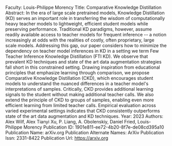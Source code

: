 Faculty: Louis-Philippe Morency
Title: Comparative Knowledge Distillation
Abstract: In the era of large scale pretrained models, Knowledge Distillation (KD) serves an important role in transferring the wisdom of computationally heavy teacher models to lightweight, efficient student models while preserving performance. Traditional KD paradigms, however, assume readily available access to teacher models for frequent inference -- a notion increasingly at odds with the realities of costly, often proprietary, large scale models. Addressing this gap, our paper considers how to minimize the dependency on teacher model inferences in KD in a setting we term Few Teacher Inference Knowledge Distillation (FTI KD). We observe that prevalent KD techniques and state of the art data augmentation strategies fall short in this constrained setting. Drawing inspiration from educational principles that emphasize learning through comparison, we propose Comparative Knowledge Distillation (CKD), which encourages student models to understand the nuanced differences in a teacher model's interpretations of samples. Critically, CKD provides additional learning signals to the student without making additional teacher calls. We also extend the principle of CKD to groups of samples, enabling even more efficient learning from limited teacher calls. Empirical evaluation across varied experimental settings indicates that CKD consistently outperforms state of the art data augmentation and KD techniques.
Year: 2023
Authors: Alex Wilf, Alex Tianyi Xu, P. Liang, A. Obolenskiy, Daniel Fried, Louis-Philippe Morency
Publication ID: 1901e811-ee72-4b20-8f7e-de08cd395a10
Publication Name: arXiv.org
Publication Alternate Names: ArXiv
Publication Issn: 2331-8422
Publication Url: https://arxiv.org
